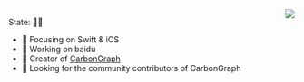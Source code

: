 <img align="right" src="https://github-readme-stats.vercel.app/api?username=xiaofei86&show_icons=true&icon_color=FFA020&text_color=808080&bg_color=00000000&hide_title=true"/>

State: 🧗‍♂️

- 👀 Focusing on Swift & iOS
- 🐻 Working on baidu
- 💉 Creator of [CarbonGraph](https://github.com/baidu/CarbonGraph)
- 🔎 Looking for the community contributors of CarbonGraph
